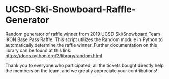 # UCSD-Ski-Snowboard-Raffle-Generator
Random generator of raffle winner from 2019 UCSD Ski/Snowboard Team IKON Base
Pass Raffle. This script utilizes the Random module in Python to automatically
determine the raffle winner. Further documentation on this library can be
found at this link: https://docs.python.org/3/library/random.html

Thank you to everyone who participated; all the tickets bought directly help
the members on the team, and we greatly appreciate your contributions!
